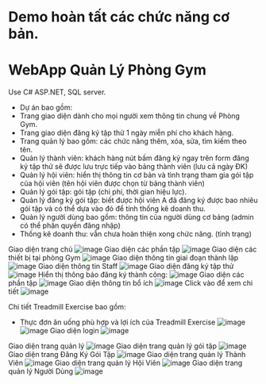 # Demo hoàn tất các chức năng cơ bản.
# WebApp Quản Lý Phòng Gym
Use C# ASP.NET, SQL server.
- Dự án bao gồm:
 - Trang giao diện dành cho mọi người xem thông tin chung về Phòng Gym.
 - Trang giao diện đăng ký tập thử 1 ngày miễn phí cho khách hàng. 
 - Trang quản lý bao gồm: các chức năng thêm, xóa, sửa, tìm kiếm theo tên.
 - Quản lý thành viên: khách hàng nút bấm đăng ký ngay trên form đăng ký tập thử sẽ được lưu trực tiếp vào bảng thành viên (lưu cả ngày ĐK)
 - Quản lý hội viên: hiển thị thông tin cơ bản và tình trạng tham gia gói tập của hội viên (tên hội viên được chọn từ bảng thành viên)
 - Quản lý gói tập: gói tập (chi phí, thời gian hiệu lực).
 - Quản lý đăng ký gói tập: biết được hội viên A đã đăng ký được bao nhiêu gói tập và có thể dựa vào đó để tính thống kê doanh thu.
 - Quản lý người dùng bao gồm: thông tin của người dùng cơ bảng (admin có thể phân quyền đăng nhập)
 - Thống kê doanh thu: vẫn chưa hoàn thiện xong chức năng. (tình trạng)

Giao diện trang chủ ![image](https://github.com/ChiAnh2409/QLPG_Demo_fisrt/assets/118975118/f173eeff-284f-4727-8543-d63d6874fedc)
Giao diện các phần tập ![image](https://github.com/ChiAnh2409/QLPG_Demo_fisrt/assets/118975118/1f36354b-d04f-4c69-a1f9-d180d345b2aa)
Giao diện các thiết bị tại phòng Gym ![image](https://github.com/ChiAnh2409/QLPG_Demo_fisrt/assets/118975118/ff3c5560-5860-4b36-9114-07acbed6d228)
Giao diện thông tin giai đoạn thành lập ![image](https://github.com/ChiAnh2409/QLPG_Demo_fisrt/assets/118975118/534e888a-7a6a-48ab-b000-24e9df4287d2)
Giao diện thông tin Staff ![image](https://github.com/ChiAnh2409/QLPG_Demo_fisrt/assets/118975118/8acb5e8e-7b17-4e00-9813-dd609c4bae43)
Giao diện đăng ký tập thử ![image](https://github.com/ChiAnh2409/QLPG_Demo_fisrt/assets/118975118/1fa3f656-d844-448d-a085-b40ae1409e00)
Hiển thị thông báo đăng ký thành công: ![image](https://github.com/ChiAnh2409/QLPG_Demo_fisrt/assets/118975118/6fa20a06-e6a6-4b1a-bfd9-40b731206914)
Giao diện các phần tập ![image](https://github.com/ChiAnh2409/QLPG_Demo_fisrt/assets/118975118/96524d5a-eb74-4057-b799-e4ca5472237f)
Giao diện thông tin bổ ích ![image](https://github.com/ChiAnh2409/QLPG_Demo_fisrt/assets/118975118/cca3ca4d-612b-42ba-a9af-1d08306714dc)
Click vào để xem chi tiết ![image](https://github.com/ChiAnh2409/QLPG_Demo_fisrt/assets/118975118/ae89541a-5dca-4909-bea7-b1e210357968)

Chi tiết Treadmill Exercise bao gồm: 
 - Thực đơn ăn uống phù hợp và lợi ích của Treadmill Exercise  ![image](https://github.com/ChiAnh2409/QLPG_Demo_fisrt/assets/118975118/5827282f-4475-4185-a896-bab9ea5e8e65)
  ![image](https://github.com/ChiAnh2409/QLPG_Demo_fisrt/assets/118975118/6635efc4-b47c-4a81-a495-14bf3a997ee4)
Giao diện login 
![image](https://github.com/ChiAnh2409/QLPG_Demo_fisrt/assets/118975118/5d47ceaa-959b-4c3e-8420-466691089a8b)

Giao diện trang quản lý ![image](https://github.com/ChiAnh2409/QLPG_Demo_fisrt/assets/118975118/f57f30de-7062-44bb-8936-91a791eb9133)
Giao diện trang quản lý gói tập ![image](https://github.com/ChiAnh2409/QLPG_Demo_fisrt/assets/118975118/db7dbb60-555a-4351-9487-6f1526799b23)
Giao diện trang Đăng Ký Gói Tập ![image](https://github.com/ChiAnh2409/QLPG_Demo_fisrt/assets/118975118/bccd2739-288e-4229-8e1c-7767b9405415)
Giao diện trang quản lý Thành Viên ![image](https://github.com/ChiAnh2409/QLPG_Demo_fisrt/assets/118975118/6a5cee4f-fda8-45be-aec3-c538cb919c3d)
Giao diện trang quản lý Hội Viên ![image](https://github.com/ChiAnh2409/QLPG_Demo_fisrt/assets/118975118/e14402d0-f230-417d-aa7f-1f169ebc9d13)
Giao diện trang quản lý Người Dùng ![image](https://github.com/ChiAnh2409/QLPG_Demo_fisrt/assets/118975118/221e3d22-67c7-4418-811c-5262e82eb404)



